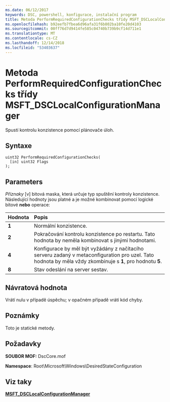 ```yaml
---
ms.date: 06/12/2017
keywords: DSC, powershell, konfigurace, instalační program
title: Metoda PerformRequiredConfigurationChecks třídy MSFT_DSCLocalConfigurationManager
ms.openlocfilehash: b92eefb7fbea6d96afa31f6b802ba10fe20d4103
ms.sourcegitcommit: 00ff76d7d9414fe585c04740b739b9cf14d711e1
ms.translationtype: MT
ms.contentlocale: cs-CZ
ms.lasthandoff: 12/14/2018
ms.locfileid: "53403637"
---
```

# <a name="performrequiredconfigurationchecks-method-of-the-msftdsclocalconfigurationmanager-class"></a>Metoda PerformRequiredConfigurationChecks třídy MSFT_DSCLocalConfigurationManager

Spustí kontrolu konzistence pomocí plánovače úloh.

## <a name="syntax"></a>Syntaxe

```mof
uint32 PerformRequiredConfigurationChecks(
  [in] uint32 Flags
);
```

## <a name="parameters"></a>Parameters

*Příznaky* \[v\] bitová maska, která určuje typ spuštění kontroly konzistence. Následující hodnoty jsou platné a je možné kombinovat pomocí logické bitové **nebo** operace:

|Hodnota |Popis |
|:--- |:---|
|**1** | Normální konzistence. |
|**2** | Pokračování kontrolu konzistence po restartu. Tato hodnota by neměla kombinovat s jinými hodnotami. |
|**4** | Konfigurace by měl být vyžádány z načítacího serveru zadaný v metaconfiguration pro uzel. Tato hodnota by měla vždy zkombinuje s **1**, pro hodnotu **5**. |
|**8** | Stav odeslání na server sestav. |

## <a name="return-value"></a>Návratová hodnota

Vrátí nulu v případě úspěchu; v opačném případě vrátí kód chyby.

## <a name="remarks"></a>Poznámky

Toto je statické metody.

## <a name="requirements"></a>Požadavky

**SOUBOR MOF:** DscCore.mof

**Namespace**: Root\Microsoft\Windows\DesiredStateConfiguration

## <a name="see-also"></a>Viz taky

[**MSFT_DSCLocalConfigurationManager**](msft-dsclocalconfigurationmanager.md)